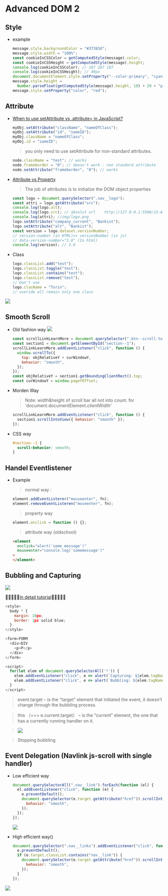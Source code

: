 # Advanced DOM 2

## Style

- example

  ```javascript
  message.style.backgroundColor = "#37383d";
  message.style.width = "100%";
  const cookieInCSSColor = getComputedStyle(message).color;
  const cookieInCSSHeight = getComputedStyle(message).height;
  console.log(cookieInCSSColor); // 187 187 187
  console.log(cookieInCSSHeight); // 49px
  document.documentElement.style.setProperty("--color-primary", "cyan");
  message.style.height =
    Number.parseFloat(getComputedStyle(message).height, 10) + 20 + "px"; // 69px
  message.style.setProperty("color", "red");
  ```

## Attribute

- [When to use setAttribute vs .attribute= in JavaScript?](https://stackoverflow.com/questions/3919291/when-to-use-setattribute-vs-attribute-in-javascript)

  ```javascript
  myObj.setAttribute("className", "nameOfClass");
  myObj.setAttribute("id", "someID");
  myObj.className = "nameOfClass";
  myObj.id = "someID";
  ```

  > you only need to use setAttribute for non-standard attributes.

  ```javascript
  node.className = "test"; // works
  node.frameborder = "0"; // doesn't work - non standard attribute
  node.setAttribute("frameborder", "0"); // works
  ```

- [Attribute vs Property](https://stackoverflow.com/questions/6003819/what-is-the-difference-between-properties-and-attributes-in-html)

  > The job of attributes is to initialize the DOM object properties

  ```javascript
  const logo = document.querySelector(".nav__logo");
  const attri = logo.getAttribute("src");
  console.log(logo.alt);
  console.log(logo.src); // absolut url    http://127.0.0.1:5500/13-Advanced-DOM-Bankist/starter/img/logo.png
  console.log(attri); //img/logo.png
  logo.setAttribute("company_current", "Bankist");
  logo.setAttribute("alt", "Bankist");
  const version = logo.dataset.versionNumber;
  // version-number (in HTML)=> versionNumber (in js)
  // data-version-number="3.0" (In html)
  console.log(version); // 3.0
  ```

- Class
  ```javascript
  logo.classList.add("test");
  logo.classList.toggle("test");
  logo.classList.contains("test");
  logo.classList.remove("test");
  // Don't use
  logo.clasName = "Torin";
  // overide all remain only one class
  ```

![](img/cat3.png)

## Smooth Scroll

- Old fashion way
  ![](img/dom3.png)
  ```javascript
  const scrollLinkLearnMore = document.querySelector(".btn--scroll-to");
  const section1 = document.getElementById("section--1");
  scrollLinkLearnMore.addEventListener("click", function () {
    window.scrollTo({
      top: objRelativeY + curWindowY,
      behavior: "smooth",
    });
  });
  const objRelativeY = section1.getBoundingClientRect().top;
  const curWindowY = window.pageYOffset;
  ```
- Morden Way

  > Note: width&height of scroll bar all not into count. for 'document.documentElement.clientWidth'

  ```javascript
  scrollLinkLearnMore.addEventListener("click", function () {
    section1.scrollIntoView({ behavior: "smooth" });
  });
  ```

- CSS way
  ```css
  #section--1 {
    scroll-behavior: smooth;
  }
  ```

## Handel Eventlistener

- Example

  > normal way :

  ```javascript
  element.addEventListerer("mouseenter", fn);
  element.removeEventListeren("moseenter", fn);
  ```

  > property way

  ```javascript
  element.onclick = function () {};
  ```

  > attribute way (oldschool)

  ```html
  <element
    onclick="alert('some message')"
    mouseenter="console.log('somemessage')"
  >
  </element>
  ```

## Bubbling and Capturing

![](img/dom4.png)

🎉🎉🎉🎉🎉[In detail tutorial](https://javascript.info/bubbling-and-capturing)🎉🎉🎉🎉🎉

```javascript
<style>
  body * {
    margin: 10px;
    border: 1px solid blue;
  }
</style>

<form>FORM
  <div>DIV
    <p>P</p>
  </div>
</form>

<script>
  for(let elem of document.querySelectorAll('*')) {
    elem.addEventListener("click", e => alert(`Capturing: ${elem.tagName}`), true);
    elem.addEventListener("click", e => alert(`Bubbling: ${elem.tagName}`));
  }
</script>
```

> event.target – is the “target” element that initiated the event, it doesn’t change through the bubbling process.

> this （=== e.current.target） – is the “current” element, the one that has a currently running handler on it.

> ![](img/dom5.png)

> Stopping bubbling

## Event Delegation (Navlink js-scroll with single handler)

- Low efficient way

  ```javascript
  document.querySelectorAll(".nav__link").forEach(function (el) {
    el.addEventListener("click", function (e) {
      e.preventDefault();
      document.querySelector(e.target.getAttribute("href")).scrollIntoView({
        behavior: "smooth",
      });
    });
  });
  ```

  ![](img/dom6.png)

- High efficient way()
  ```javascript
  document.querySelector(".nav__links").addEventListener("click", function (e) {
    e.preventDefault();
    if (e.target.classList.contains("nav__link")) {
      document.querySelector(e.target.getAttribute("href")).scrollIntoView({
        behavior: "smooth",
      });
    }
  });
  ```

![](img/wallpaper1.jpg)
